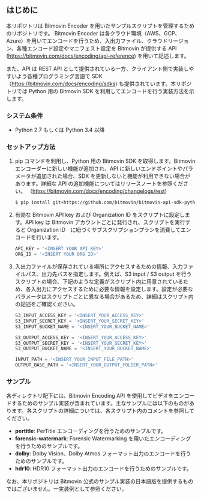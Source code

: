 ## はじめに

本リポジトリは Bitmovin Encoder を用いたサンプルスクリプトを管理するためのリポジトリです。 Bitmovin Encoder は各クラウド環境（AWS、GCP、Azure）を用いてエンコードを行うため、入出力ファイル、クラウドリージョン、各種エンコード設定やマニフェスト設定を Bitmovin が提供する API (https://bitmovin.com/docs/encoding/api-reference) を用いて記述します。

また、API は REST API として提供されている一方、クライアント側で実装しやすいよう各種プログラミング言語で
SDK（https://bitmovin.com/docs/encoding/sdks) も提供されています。本リポジトリでは Python 用の Bitmovin SDK を利用してエンコードを行う実装方法を示します。

### システム条件

- Python 2.7 もしくは Python 3.4 以降

### セットアップ方法

1. pip コマンドを利用し、Python 用の Bitmovin SDK を取得します。Bitmovin エンコーダーに新しい機能が追加され、API に新しいエンドポイントやパラメータが追加された場合、SDK を更新しないと機能が利用できない場合があります。詳細な API の追加機能についてはリリースノートを参照ください。
   （https://bitmovin.com/docs/encoding/changelogs/rest)

   ```sh
   $ pip install git+https://github.com/bitmovin/bitmovin-api-sdk-python.git
   ```
2. 有効な Bitmovin API key および Organization ID をスクリプトに設定します。API key は Bitmovin アカウントごとに発行され、スクリプトを実行すると Organization ID　に紐づくサブスクリプションプランを消費してエンコードを行います。

   ```python
   API_KEY = '<INSERT YOUR API KEY>'
   ORG_ID = '<INSERT YOUR ORG ID>'
   ```
3. 入出力ファイルが保存されている場所にアクセスするための情報、入力ファイルパス、出力先パスを指定します。例えば、S3
   input / S3 output を行うスクリプトの場合、下記のような定義がスクリプト内に用意されているため、各入出力にアクセスするために必要な情報を設定します。設定が必要なパラメータはスクリプトごとに異なる場合があるため、詳細はスクリプト内の記述をご確認ください。

   ```python
   S3_INPUT_ACCESS_KEY = '<INSERT_YOUR_ACCESS_KEY>'
   S3_INPUT_SECRET_KEY = '<INSERT_YOUR_SECRET_KEY>'
   S3_INPUT_BUCKET_NAME = '<INSERT_YOUR_BUCKET_NAME>'

   S3_OUTPUT_ACCESS_KEY = '<INSERT_YOUR_ACCESS_KEY>'
   S3_OUTPUT_SECRET_KEY = '<INSERT_YOUR_SECRET_KEY>'
   S3_OUTPUT_BUCKET_NAME = '<INSERT_YOUR_BUCKET_NAME>'

   INPUT_PATH = '<INSERT_YOUR_INPUT_FILE_PATH>'
   OUTPUT_BASE_PATH = '<INSERT_YOUR_OUTPUT_FOLDER_PATH>'
   ```

### サンプル
各ディレクトリ配下には、Bitmovin Encoding API 
を使用してビデオをエンコードするためのサンプル実装が含まれています。主なサンプルには以下のものがあります。各スクリプトの詳細については、各スクリプト内のコメントを参照してください。
- **pertitle**: PerTitle エンコーディングを行うためのサンプルです。
- **forensic-watermark**: Forensic Watermarking を用いたエンコーディングを行うためのサンプルです。
- **dolby**: Dolby Vision、Dolby Atmos フォーマット出力のエンコードを行うためのサンプルです。
- **hdr10**: HDR10 フォーマット出力のエンコードを行うためのサンプルです。


なお、本リポジトリは Bitmovin 公式のサンプル実装の日本語版を提供するものではございません。一実装例として参照ください。